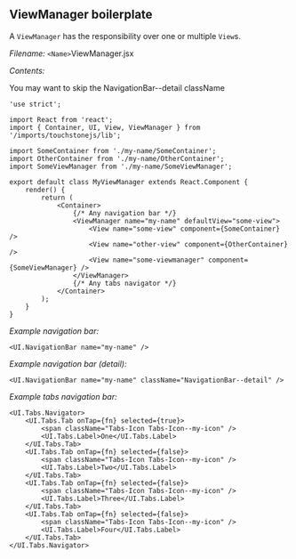 ViewManager boilerplate
-----------------------

A `ViewManager` has the responsibility over one or multiple `View`s.

*Filename:* `<Name>`ViewManager.jsx

*Contents:*

You may want to skip the NavigationBar--detail className

    'use strict';

    import React from 'react';
    import { Container, UI, View, ViewManager } from '/imports/touchstonejs/lib';

    import SomeContainer from './my-name/SomeContainer';
    import OtherContainer from './my-name/OtherContainer';
    import SomeViewManager from './my-name/SomeViewManager';

    export default class MyViewManager extends React.Component {
        render() {
            return (
                <Container>
                    {/* Any navigation bar */}
                    <ViewManager name="my-name" defaultView="some-view">
                        <View name="some-view" component={SomeContainer} />
                        <View name="other-view" component={OtherContainer} />
                        <View name="some-viewmanager" component={SomeViewManager} />
                    </ViewManager>
                    {/* Any tabs navigator */}
                </Container>
            );
        }
    }

*Example navigation bar:*

    <UI.NavigationBar name="my-name" />

*Example navigation bar (detail):*

    <UI.NavigationBar name="my-name" className="NavigationBar--detail" />

*Example tabs navigation bar:*

    <UI.Tabs.Navigator>
        <UI.Tabs.Tab onTap={fn} selected={true}>
            <span className="Tabs-Icon Tabs-Icon--my-icon" />
            <UI.Tabs.Label>One</UI.Tabs.Label>
        </UI.Tabs.Tab>
        <UI.Tabs.Tab onTap={fn} selected={false}>
            <span className="Tabs-Icon Tabs-Icon--my-icon" />
            <UI.Tabs.Label>Two</UI.Tabs.Label>
        </UI.Tabs.Tab>
        <UI.Tabs.Tab onTap={fn} selected={false}>
            <span className="Tabs-Icon Tabs-Icon--my-icon" />
            <UI.Tabs.Label>Three</UI.Tabs.Label>
        </UI.Tabs.Tab>
        <UI.Tabs.Tab onTap={fn} selected={false}>
            <span className="Tabs-Icon Tabs-Icon--my-icon" />
            <UI.Tabs.Label>Four</UI.Tabs.Label>
        </UI.Tabs.Tab>
    </UI.Tabs.Navigator>
